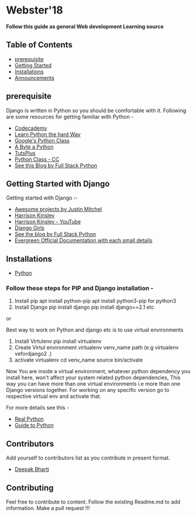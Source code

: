 # Webster'18

__Follow this guide as general Web development Learning source__

## Table of Contents
- [prerequisite](#prerequisite)
- [Getting Started](#getting-started-with-django)
- [Installations](#installations)
- [Announcements](#announcements)

## prerequisite
Django is written in Python so you should be comfortable with it. Following are some resources for getting familiar with Python -

* [Codecademy](https://www.codecademy.com/learn/python)
* [Learn Python the hard Way](https://learnpythonthehardway.org/book/)
* [Google's Python Class](https://developers.google.com/edu/python/)
* [A Byte a Python](https://python.swaroopch.com/)
* [TutsPlus](https://code.tutsplus.com/articles/the-best-way-to-learn-python--net-26288)
* [Python Class - CC](./../Python/2018_03_27_Python-Class-2/)
* [See this Blog by Full Stack Python](https://www.fullstackpython.com/best-python-resources.html)

## Getting Started with Django
Getting started with Django :-

* [Awesome projects by Justin Mitchel](https://www.codingforentrepreneurs.com/projects/)
* [Harrison Kinsley](https://pythonprogramming.net/)
* [Harrison Kinsley - YouTube](https://www.youtube.com/user/sentdex/playlists)
* [Django Girls](https://tutorial.djangogirls.org/en/)
* [See the blog by Full Stack Python](https://www.fullstackpython.com/django.html)
* [Evergreen Official Documentation with each small details](https://docs.djangoproject.com/en/2.1/)

## Installations
* [Python](https://www.python.org/downloads/) <br>

### Follow these steps for PIP and Django installation - 
1. Install pip
    apt install python-pip
    apt install python3-pip  for python3
2. Install Django 
    pip install django
    pip install django==2.1  etc

or

Best way to work on Python and django etc is to use virtual environments

1. Install Virtulenv
    pip install virtualenv
2. Create Virtul environment
    virtualenv venv_name path (e.g virtualenv vefordjango2 .) 
3. activate virtualenv
    cd venv_name 
    source bin/activate

Now You are inside a virtual environment, whatever python dependency you install here, won't affect your system related python dependencies, This way you can have more than one virtual environments i.e more than one Django versions together. For working on any specific version go to respective virtual env and activate that.

For more details see this - 

* [Real Python](https://realpython.com/python-virtual-environments-a-primer/)
* [Guide to Python](https://docs.python-guide.org/dev/virtualenvs/)

## Contributors
 Add yourself to contributors list as you contribute in present format.

* [Deepak Bharti](https://github.com/dbads)


## Contributing
Feel free to contribute to content. Follow the existing Readme.md to add information. Make a pull request !!!
